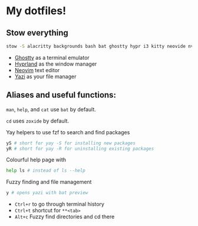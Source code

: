 # My dotfiles!

## Stow everything
```bash
stow -S alacritty backgrounds bash bat ghostty hypr i3 kitty neovide nvim rofi screenlayout waybar yazi --target="$HOME"
```

- [Ghostty](https://ghostty.org/) as a terminal emulator
- [Hyprland](https://hyprland.org/) as the window manager
- [Neovim](https://neovim.io/) text editor
- [Yazi](https://yazi-rs.github.io/) as your file manager

## Aliases and useful functions:

`man`, `help`, and `cat` use `bat` by default.

`cd` uses `zoxide` by default.

Yay helpers to use fzf to search and find packages
```bash
yS # short for yay -S for installing new packages
yR # short for yay -R for uninstalling existing packages
```

Colourful help page with
```bash
help ls # instead of ls --help
```

Fuzzy finding and file management
```bash
y # opens yazi with bat preview
```

- `Ctrl+r` to go through terminal history
- `Ctrl+t` shortcut for `**<tab>`
- `Alt+c` Fuzzy find directories and cd there
